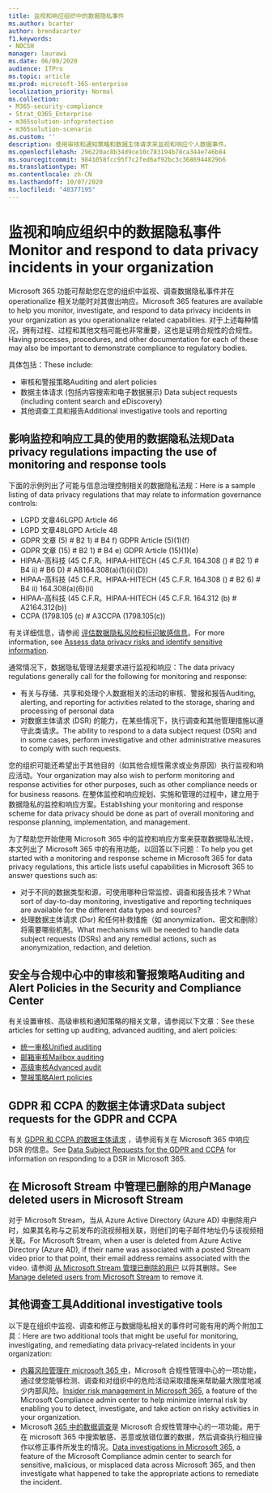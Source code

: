 ```yaml
---
title: 监视和响应组织中的数据隐私事件
ms.author: bcarter
author: brendacarter
f1.keywords:
- NOCSH
manager: laurawi
ms.date: 06/09/2020
audience: ITPro
ms.topic: article
ms.prod: microsoft-365-enterprise
localization_priority: Normal
ms.collection:
- M365-security-compliance
- Strat_O365_Enterprise
- m365solution-infoprotection
- m365solution-scenario
ms.custom: ''
description: 使用审核和通知策略和数据主体请求来监视和响应个人数据事件。
ms.openlocfilehash: 296220ac8b34d9ce10c783194b78ca344e746b84
ms.sourcegitcommit: 9841058fcc95f7c2fed6af92bc3c3686944829b6
ms.translationtype: MT
ms.contentlocale: zh-CN
ms.lasthandoff: 10/07/2020
ms.locfileid: "48377195"
---
```

# <a name="monitor-and-respond-to-data-privacy-incidents-in-your-organization"></a><span data-ttu-id="1b4c2-103">监视和响应组织中的数据隐私事件</span><span class="sxs-lookup"><span data-stu-id="1b4c2-103">Monitor and respond to data privacy incidents in your organization</span></span>

<span data-ttu-id="1b4c2-104">Microsoft 365 功能可帮助您在您的组织中监视、调查数据隐私事件并在 operationalize 相关功能时对其做出响应。</span><span class="sxs-lookup"><span data-stu-id="1b4c2-104">Microsoft 365 features are available to help you monitor, investigate, and respond to data privacy incidents in your organization as you operationalize related capabilities.</span></span> <span data-ttu-id="1b4c2-105">对于上述每种情况，拥有过程、过程和其他文档可能也非常重要，这也是证明合规性的合规性。</span><span class="sxs-lookup"><span data-stu-id="1b4c2-105">Having processes, procedures, and other documentation for each of these may also be important to demonstrate compliance to regulatory bodies.</span></span>

<span data-ttu-id="1b4c2-106">具体包括：</span><span class="sxs-lookup"><span data-stu-id="1b4c2-106">These include:</span></span> 

- <span data-ttu-id="1b4c2-107">审核和警报策略</span><span class="sxs-lookup"><span data-stu-id="1b4c2-107">Auditing and alert policies</span></span>
- <span data-ttu-id="1b4c2-108">数据主体请求 (包括内容搜索和电子数据展示) </span><span class="sxs-lookup"><span data-stu-id="1b4c2-108">Data subject requests (including content search and eDiscovery)</span></span>
- <span data-ttu-id="1b4c2-109">其他调查工具和报告</span><span class="sxs-lookup"><span data-stu-id="1b4c2-109">Additional investigative tools and reporting</span></span>

## <a name="data-privacy-regulations-impacting-the-use-of-monitoring-and-response-tools"></a><span data-ttu-id="1b4c2-110">影响监控和响应工具的使用的数据隐私法规</span><span class="sxs-lookup"><span data-stu-id="1b4c2-110">Data privacy regulations impacting the use of monitoring and response tools</span></span>

<span data-ttu-id="1b4c2-111">下面的示例列出了可能与信息治理控制相关的数据隐私法规：</span><span class="sxs-lookup"><span data-stu-id="1b4c2-111">Here is a sample listing of data privacy regulations that may relate to information governance controls:</span></span>

- <span data-ttu-id="1b4c2-112">LGPD 文章46</span><span class="sxs-lookup"><span data-stu-id="1b4c2-112">LGPD Article 46</span></span>
- <span data-ttu-id="1b4c2-113">LGPD 文章48</span><span class="sxs-lookup"><span data-stu-id="1b4c2-113">LGPD Article 48</span></span>
- <span data-ttu-id="1b4c2-114">GDPR 文章 (5) # B2 1) # B4 f) </span><span class="sxs-lookup"><span data-stu-id="1b4c2-114">GDPR Article (5)(1)(f)</span></span>
- <span data-ttu-id="1b4c2-115">GDPR 文章 (15) # B2 1) # B4 e) </span><span class="sxs-lookup"><span data-stu-id="1b4c2-115">GDPR Article (15)(1)(e)</span></span>
- <span data-ttu-id="1b4c2-116">HIPAA-高科技 (45 C.F.R。</span><span class="sxs-lookup"><span data-stu-id="1b4c2-116">HIPAA-HITECH (45 C.F.R.</span></span> <span data-ttu-id="1b4c2-117">164.308 () # B2 1) # B4 ii) # B6 D) # A8</span><span class="sxs-lookup"><span data-stu-id="1b4c2-117">164.308(a)(1)(ii)(D))</span></span>
- <span data-ttu-id="1b4c2-118">HIPAA-高科技 (45 C.F.R。</span><span class="sxs-lookup"><span data-stu-id="1b4c2-118">HIPAA-HITECH (45 C.F.R.</span></span> <span data-ttu-id="1b4c2-119">164.308 () # B2 6) # B4 ii) </span><span class="sxs-lookup"><span data-stu-id="1b4c2-119">164.308(a)(6)(ii)</span></span>
- <span data-ttu-id="1b4c2-120">HIPAA-高科技 (45 C.F.R。</span><span class="sxs-lookup"><span data-stu-id="1b4c2-120">HIPAA-HITECH (45 C.F.R.</span></span> <span data-ttu-id="1b4c2-121">164.312 (b) # A2</span><span class="sxs-lookup"><span data-stu-id="1b4c2-121">164.312(b))</span></span>
- <span data-ttu-id="1b4c2-122">CCPA (1798.105 (c) # A3</span><span class="sxs-lookup"><span data-stu-id="1b4c2-122">CCPA (1798.105(c))</span></span>

<span data-ttu-id="1b4c2-123">有关详细信息，请参阅 [评估数据隐私风险和标识敏感信息](information-protection-deploy-assess.md)。</span><span class="sxs-lookup"><span data-stu-id="1b4c2-123">For more information, see [Assess data privacy risks and identify sensitive information](information-protection-deploy-assess.md).</span></span>

<span data-ttu-id="1b4c2-124">通常情况下，数据隐私管理法规要求进行监视和响应：</span><span class="sxs-lookup"><span data-stu-id="1b4c2-124">The data privacy regulations generally call for the following for monitoring and response:</span></span>

- <span data-ttu-id="1b4c2-125">有关与存储、共享和处理个人数据相关的活动的审核、警报和报告</span><span class="sxs-lookup"><span data-stu-id="1b4c2-125">Auditing, alerting, and reporting for activities related to the storage, sharing and processing of personal data</span></span>
- <span data-ttu-id="1b4c2-126">对数据主体请求 (DSR) 的能力，在某些情况下，执行调查和其他管理措施以遵守此类请求。</span><span class="sxs-lookup"><span data-stu-id="1b4c2-126">The ability to respond to a data subject request (DSR) and in some cases, perform investigative and other administrative measures to comply with such requests.</span></span>

<span data-ttu-id="1b4c2-127">您的组织可能还希望出于其他目的（如其他合规性需求或业务原因）执行监视和响应活动。</span><span class="sxs-lookup"><span data-stu-id="1b4c2-127">Your organization may also wish to perform monitoring and response activities for other purposes, such as other compliance needs or for business reasons.</span></span> <span data-ttu-id="1b4c2-128">在整体监控和响应规划、实施和管理的过程中，建立用于数据隐私的监控和响应方案。</span><span class="sxs-lookup"><span data-stu-id="1b4c2-128">Establishing your monitoring and response scheme for data privacy should be done as part of overall monitoring and response planning, implementation, and management.</span></span>

<span data-ttu-id="1b4c2-129">为了帮助您开始使用 Microsoft 365 中的监控和响应方案来获取数据隐私法规，本文列出了 Microsoft 365 中的有用功能，以回答以下问题：</span><span class="sxs-lookup"><span data-stu-id="1b4c2-129">To help you get started with a monitoring and response scheme in Microsoft 365 for data privacy regulations, this article lists useful capabilities in Microsoft 365 to answer questions such as:</span></span> 

- <span data-ttu-id="1b4c2-130">对于不同的数据类型和源，可使用哪种日常监控、调查和报告技术？</span><span class="sxs-lookup"><span data-stu-id="1b4c2-130">What sort of day-to-day monitoring, investigative and reporting techniques are available for the different data types and sources?</span></span>
- <span data-ttu-id="1b4c2-131">处理数据主体请求 (Dsr) 和任何补救措施（如 anonymization、密文和删除）将需要哪些机制。</span><span class="sxs-lookup"><span data-stu-id="1b4c2-131">What mechanisms will be needed to handle data subject requests (DSRs) and any remedial actions, such as anonymization, redaction, and deletion.</span></span>

## <a name="auditing-and-alert-policies-in-the-security-and-compliance-center"></a><span data-ttu-id="1b4c2-132">安全与合规中心中的审核和警报策略</span><span class="sxs-lookup"><span data-stu-id="1b4c2-132">Auditing and Alert Policies in the Security and Compliance Center</span></span>

<span data-ttu-id="1b4c2-133">有关设置审核、高级审核和通知策略的相关文章，请参阅以下文章：</span><span class="sxs-lookup"><span data-stu-id="1b4c2-133">See these articles for setting up auditing, advanced auditing, and alert policies:</span></span>

- [<span data-ttu-id="1b4c2-134">统一审核</span><span class="sxs-lookup"><span data-stu-id="1b4c2-134">Unified auditing</span></span>](../compliance/search-the-audit-log-in-security-and-compliance.md)
- [<span data-ttu-id="1b4c2-135">邮箱审核</span><span class="sxs-lookup"><span data-stu-id="1b4c2-135">Mailbox auditing</span></span>](../compliance/enable-mailbox-auditing.md)
- [<span data-ttu-id="1b4c2-136">高级审核</span><span class="sxs-lookup"><span data-stu-id="1b4c2-136">Advanced audit</span></span>](../compliance/advanced-audit.md)
- [<span data-ttu-id="1b4c2-137">警报策略</span><span class="sxs-lookup"><span data-stu-id="1b4c2-137">Alert policies</span></span>](../compliance/alert-policies.md)

## <a name="data-subject-requests-for-the-gdpr-and-ccpa"></a><span data-ttu-id="1b4c2-138">GDPR 和 CCPA 的数据主体请求</span><span class="sxs-lookup"><span data-stu-id="1b4c2-138">Data subject requests for the GDPR and CCPA</span></span>

<span data-ttu-id="1b4c2-139">有关 [GDPR 和 CCPA 的数据主体请求](../compliance/gdpr-dsr-office365.md) ，请参阅有关在 Microsoft 365 中响应 DSR 的信息。</span><span class="sxs-lookup"><span data-stu-id="1b4c2-139">See [Data Subject Requests for the GDPR and CCPA](../compliance/gdpr-dsr-office365.md) for information on responding to a DSR in Microsoft 365.</span></span>

## <a name="manage-deleted-users-in-microsoft-stream"></a><span data-ttu-id="1b4c2-140">在 Microsoft Stream 中管理已删除的用户</span><span class="sxs-lookup"><span data-stu-id="1b4c2-140">Manage deleted users in Microsoft Stream</span></span>

<span data-ttu-id="1b4c2-141">对于 Microsoft Stream，当从 Azure Active Directory (Azure AD) 中删除用户时，如果其名称与之前发布的流视频相关联，则他们的电子邮件地址仍与该视频相关联。</span><span class="sxs-lookup"><span data-stu-id="1b4c2-141">For Microsoft Stream, when a user is deleted from Azure Active Directory (Azure AD), if their name was associated with a posted Stream video prior to that point, their email address remains associated with the video.</span></span> <span data-ttu-id="1b4c2-142">请参阅 [从 Microsoft Stream 管理已删除的用户](https://docs.microsoft.com/stream/managing-deleted-users) 以将其删除。</span><span class="sxs-lookup"><span data-stu-id="1b4c2-142">See [Manage deleted users from Microsoft Stream](https://docs.microsoft.com/stream/managing-deleted-users) to remove it.</span></span>

## <a name="additional-investigative-tools"></a><span data-ttu-id="1b4c2-143">其他调查工具</span><span class="sxs-lookup"><span data-stu-id="1b4c2-143">Additional investigative tools</span></span>

<span data-ttu-id="1b4c2-144">以下是在组织中监视、调查和修正与数据隐私相关的事件时可能有用的两个附加工具：</span><span class="sxs-lookup"><span data-stu-id="1b4c2-144">Here are two additional tools that might be useful for monitoring, investigating, and remediating data privacy-related incidents in your organization:</span></span>

- <span data-ttu-id="1b4c2-145">[内幕风险管理在 microsoft 365 中](../compliance/insider-risk-management.md)，Microsoft 合规性管理中心的一项功能，通过使您能够检测、调查和对组织中的危险活动采取措施来帮助最大限度地减少内部风险。</span><span class="sxs-lookup"><span data-stu-id="1b4c2-145">[Insider risk management in Microsoft 365](../compliance/insider-risk-management.md), a feature of the Microsoft Compliance admin center to help minimize internal risk by enabling you to detect, investigate, and take action on risky activities in your organization.</span></span>
- <span data-ttu-id="1b4c2-146">Microsoft [365 中的数据调查](../compliance/overview-data-investigations.md)是 Microsoft 合规性管理中心的一项功能，用于在 microsoft 365 中搜索敏感、恶意或放错位置的数据，然后调查执行相应操作以修正事件所发生的情况。</span><span class="sxs-lookup"><span data-stu-id="1b4c2-146">[Data investigations in Microsoft 365](../compliance/overview-data-investigations.md), a feature of the Microsoft Compliance admin center to search for sensitive, malicious, or misplaced data across Microsoft 365, and then investigate what happened to take the appropriate actions to remediate the incident.</span></span>
